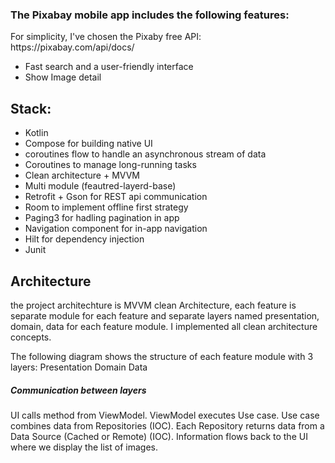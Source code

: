 <h3>The Pixabay mobile app includes the following features:</h3>
For simplicity, I've chosen the Pixaby free API: https://pixabay.com/api/docs/

* Fast search and a user-friendly interface
* Show Image detail 


<H2>Stack:</H2>

* Kotlin
* Compose for building native UI
* coroutines flow to handle an asynchronous stream of data
* Coroutines to manage long-running tasks
* Clean architecture + MVVM
* Multi module (feautred-layerd-base)
* Retrofit + Gson for REST api communication
* Room to implement offline first strategy
* Paging3 for hadling pagination in app
* Navigation component for in-app navigation
* Hilt for dependency injection  
* Junit


<h2>Architecture</h2>

the project architechture is MVVM clean Architecture, each feature is separate module for each feature and separate layers named presentation, domain, data for each feature module. I implemented all clean architecture concepts.

The following diagram shows the structure of each feature module with 3 layers:
Presentation
Domain
Data

<h5>Communication between layers</h5>
UI calls method from ViewModel.
ViewModel executes Use case.
Use case combines data from Repositories (IOC).
Each Repository returns data from a Data Source (Cached or Remote) (IOC).
Information flows back to the UI where we display the list of images.
